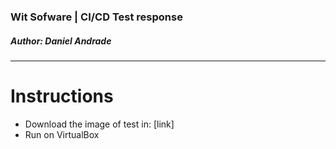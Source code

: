 ### Wit Sofware | CI/CD Test response
##### Author: Daniel Andrade
---
# Instructions
- Download the image of test in: [link]
- Run on VirtualBox 
